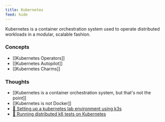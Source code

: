 ```yaml
---
title: Kubernetes
feed: hide
---
```

Kubernetes is a container orchestration system []()used to operate distributed workloads in a modular, scalable fashion.

### Concepts
- [[Kubernetes Operators]]
- [[Kubernetes Autopilot]]
- [[Kubernetes Charms]]
### Thoughts
- [[Kubernetes is a container orchestration system, but that's not the point]]
- [[Kubernetes is not Docker]]
- [📖 Setting up a kubernetes lab environment using k3s](/post/setting-up-a-kubernetes-lab-cluster)
- [📖 Running distributed k6 tests on Kubernetes](/post/running-distributed-k6-tests-on-kubernetes)